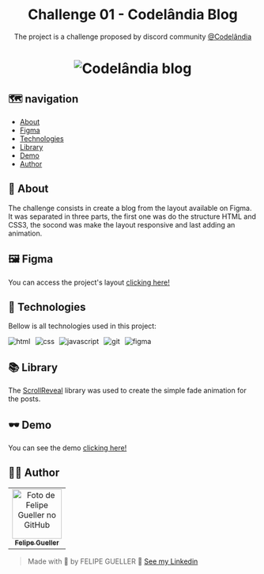 <h1 align="center"> Challenge 01 - Codelândia Blog</h1>

<p align="center">
The project is a challenge proposed by discord community <a href="https://discord.gg/wNCWTVuxyz" target="_blank">@Codelândia</a>
</p>

<h1 align="center">
  <img src="https://media.giphy.com/media/HsPB162Rah32p8KRld/giphy.gif" alt="Codelândia blog" />
</h1>

## 🗺️ navigation 

  - [About](#about)
  - [Figma](#figma)
  - [Technologies](#tech)
  - [Library](#library)
  - [Demo](#demo)
  - [Author](#author)

<h2 id="about">📃 About</h2>

The challenge consists in create a blog from the layout available on Figma. It was separated in three parts, the first one was do the structure HTML and CSS3, the socond was make the layout responsive and last adding an animation.

<h2 id="figma">🖼️ Figma</h2>

You can access the project's layout [clicking here!](https://www.figma.com/file/Yb9IBH56g7T1hdIyZ3BMNO/Codel%C3%A2ndia-Desafios?node-id=0%3A1)

<h2 id="tech">🚀 Technologies</h2>

Bellow is all technologies used in this project:

<div style="display: flex; gap: 10px">
<img src="https://img.shields.io/badge/HTML5-E34F26?style=for-the-badge&logo=html5&logoColor=white" alt="html"/>
<img src="https://img.shields.io/badge/CSS3-1572B6?style=for-the-badge&logo=css3&logoColor=white" alt="css"/>
<img src="https://img.shields.io/badge/JavaScript-323330?style=for-the-badge&logo=javascript&logoColor=F7DF1E" alt="javascript"/>
<img src="https://img.shields.io/badge/Git-F05032?style=for-the-badge&logo=git&logoColor=white" alt="git"/>
<img src="https://img.shields.io/badge/Figma-F24E1E?style=for-the-badge&logo=figma&logoColor=white" alt="figma"/>

</div>

<h2 id="library">📚 Library</h2>

The [ScrollReveal](https://github.com/jlmakes/scrollreveal) library was used to create the simple fade animation for the posts.

<h2 id="demo">🕶️ Demo</h2>

You can see the demo [clicking here!](https://felipegueller.github.io/desafios-codelandia/desafio1/)

<h2 id="author">👨‍🔬 Author</h2>

<table>
  <tr>
    <td align="center">
      <a href="https://github.com/felipegueller">
         <img src="https://avatars.githubusercontent.com/u/35064154?v=4" width="100px;" alt="Foto de Felipe Gueller no GitHub"/><br>
        <sub>
          <b>Felipe Gueller</b>
        </sub>
      </a>
    </td>
  </tr>
</table>

> Made with 💖 by FELIPE GUELLER 👋 [See my Linkedin](https://www.linkedin.com/in/felipegueller/)